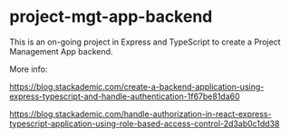 # project-mgt-app-backend

This is an on-going project in Express and TypeScript to create a Project Management App backend.

More info:

https://blog.stackademic.com/create-a-backend-application-using-express-typescript-and-handle-authentication-1f67be81da60

https://blog.stackademic.com/handle-authorization-in-react-express-typescript-application-using-role-based-access-control-2d3ab0c1dd38
